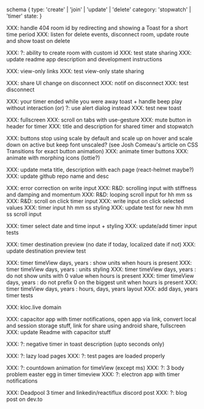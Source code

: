 schema
{
type: 'create' | 'join' | 'update' | 'delete'
category: 'stopwatch' | 'timer'
state: <sm data>
}

XXX: handle 404 room id by redirecting and showing a Toast for a short time period
XXX: listen for delete events, disconnect room, update route and show toast on delete

XXX: ?: ability to create room with custom id
XXX: test state sharing
XXX: update readme app description and development instructions

XXX: view-only links
XXX: test view-only state sharing

XXX: share UI change on disconnect
XXX: notif on disconnect
XXX: test disconnect

XXX: your timer ended while you were away toast + handle beep play without interaction (or) ?: use alert dialog instead
XXX: test new toast

XXX: fullscreen
XXX: scroll on tabs with use-gesture
XXX: mute button in header for timer
XXX: title and description for shared timer and stopwatch

XXX: buttons stop using scale by default and scale up on hover and scale down on active but keep font unscaled? (see Josh Comeau's article on CSS Transitions for exact button animation)
XXX: animate timer buttons
XXX: animate with morphing icons (lottie?)

XXX: update meta title, description with each page (react-helmet maybe?)
XXX: update github repo name and desc

XXX: error correction on write input
XXX: R&D: scrolling input with stiffness and damping and momentum
XXX: R&D: looping scroll input for hh mm ss
XXX: R&D: scroll on click timer input
XXX: write input on click selected values
XXX: timer input hh mm ss styling
XXX: update test for new hh mm ss scroll input

XXX: timer select date and time input + styling
XXX: update/add timer input tests

XXX: timer destination preview (no date if today, localized date if not)
XXX: update destination preview test

XXX: timer timeView days, years : show units when hours is present
XXX: timer timeView days, years : units styling
XXX: timer timeView days, years : do not show units with 0 value when hours is present
XXX: timer timeView days, years : do not prefix 0 on the biggest unit when hours is present
XXX: timer timeView days, years : hours, days, years layout
XXX: add days, years timer tests

XXX: kloc.live domain

XXX: capacitor app with timer notifications, open app via link, convert local and session storage stuff, link for share using android share, fullscreen
XXX: update Readme with capacitor stuff

XXX: ?: negative timer in toast description (upto seconds only)

XXX: ?: lazy load pages
XXX: ?: test pages are loaded properly

XXX: ?: countdown animation for timeView (except ms)
XXX: ?: 3 body problem easter egg in timer timeview
XXX: ?: electron app with timer notifications

XXX: Deadpool 3 timer and linkedin/reactiflux discord post
XXX: ?: blog post on dev.to

